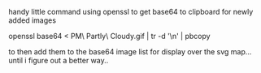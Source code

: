 handy little command using openssl to get base64 to clipboard for newly added images

openssl base64 < PM\ Partly\ Cloudy.gif | tr -d '\n' | pbcopy

to then add them to the base64 image list for display over the svg map... until i figure out a better way..
